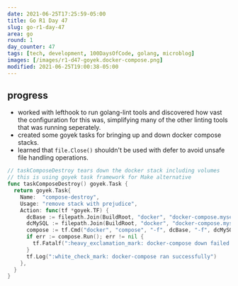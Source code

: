 ```yaml
---
date: 2021-06-25T17:25:59-05:00
title: Go R1 Day 47
slug: go-r1-day-47
area: go
round: 1
day_counter: 47
tags: [tech, development, 100DaysOfCode, golang, microblog]
images: [/images/r1-d47-goyek.docker-compose.png]
modified: 2021-06-25T19:00:38-05:00
---
```


## progress

- worked with lefthook to run golang-lint tools and discovered how vast the configuration for this was, simplifying many of the other linting tools that was running seperately.
- created some goyek tasks for bringing up and down docker compose stacks.
- learned that `file.Close()` shouldn't be used with defer to avoid unsafe file handling operations.

```go
// taskComposeDestroy tears down the docker stack including volumes
// this is using goyek task framework for Make alternative
func taskComposeDestroy() goyek.Task {
  return goyek.Task{
    Name:  "compose-destroy",
    Usage: "remove stack with prejudice",
    Action: func(tf *goyek.TF) {
      dcBase := filepath.Join(BuildRoot, "docker", "docker-compose.myservice.yml")
      dcMySQL := filepath.Join(BuildRoot, "docker", "docker-compose.mysql.yml")
      compose := tf.Cmd("docker", "compose", "-f", dcBase, "-f", dcMySQL, "down", "--volumes", "--remove-orphans")
      if err := compose.Run(); err != nil {
        tf.Fatalf(":heavy_exclamation_mark: docker-compose down failed: [%v]", err)
      }
      tf.Log(":white_check_mark: docker-compose ran successfully")
    },
  }
}
```
